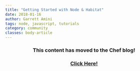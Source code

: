```yaml
---
title: "Getting Started with Node & Habitat"
date: 2018-01-16
author: Garrett Amini
tags: node, javascript, tutorials
category: community
classes: body-article
---
```


<h3><p style="text-align: center;">This content has moved to the Chef blog!</p></h3>
<h3><a href="https://blog.chef.io/2018/01/16/getting-started-with-node--habitat"><p style="text-align: center;">Click Here!</p></a></h3>